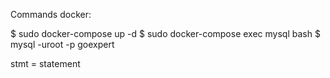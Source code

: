 Commands docker:

$ sudo docker-compose up -d
$ sudo docker-compose exec mysql bash
$ mysql -uroot -p goexpert

stmt = statement